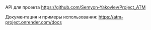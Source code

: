 API для проекта https://github.com/Semyon-Yakovlev/Project_ATM

Документация и примеры использования:
https://atm-project.onrender.com/docs
